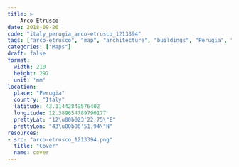 ```yaml
---
title: > 
    Arco Etrusco
date: 2018-09-26
code: "italy_perugia_arco-etrusco_1213394"
tags: ["arco-etrusco", "map", "architecture", "buildings", "Perugia", "Italy"]
categories: ["Maps"]
draft: false
format:
  width: 210
  height: 297
  unit: 'mm'
location:
  place: "Perugia"
  country: "Italy"
  latitude: 43.11442849576402
  longitude: 12.389654789790177
  prettyLat: "12\u00b023'22.75\"E"
  prettyLon: "43\u00b06'51.94\"N"
resources:
- src: "arco-etrusco_1213394.png"
  title: "Cover"
  name: cover
---
```


